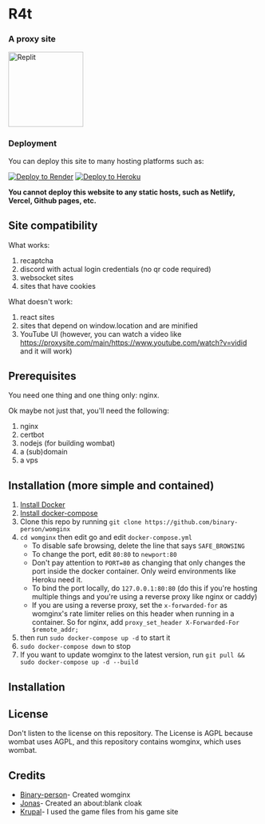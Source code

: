 # R4t
### A proxy site

<a href="https://repl.it/github/binary-person/womginx"><img src="https://docs.replit.com/images/repls/run-on-replit.svg" alt="Replit" width="150"/></a>

### Deployment

You can deploy this site to many hosting platforms such as:

[![Deploy to Render](https://binbashbanana.github.io/deploy-buttons/buttons/remade/render.svg)](https://render.com/deploy?repo=https://github.com/R4tN3twork/R4t)
[![Deploy to Heroku](https://binbashbanana.github.io/deploy-buttons/buttons/remade/heroku.svg)](https://heroku.com/deploy/?template=https://github.com/R4tN3twork/R4t)

<b>You cannot deploy this website to any static hosts, such as Netlify, Vercel, Github pages, etc.</b>
## Site compatibility

What works:
1. recaptcha
2. discord with actual login credentials (no qr code required)
3. websocket sites
4. sites that have cookies

What doesn't work:
1. react sites
2. sites that depend on window.location and are minified
3. YouTube UI (however, you can watch a video like https://proxysite.com/main/https://www.youtube.com/watch?v=vidid and it will work)

## Prerequisites

You need one thing and one thing only: nginx.

Ok maybe not just that, you'll need the following:
1. nginx
2. certbot
3. nodejs (for building wombat)
4. a (sub)domain
5. a vps

## Installation (more simple and contained)

1. [Install Docker](https://docs.docker.com/engine/install/ubuntu/)
2. [Install docker-compose](https://docs.docker.com/compose/install/)
3. Clone this repo by running `git clone https://github.com/binary-person/womginx`
4. `cd womginx` then edit go and edit `docker-compose.yml`
    - To disable safe browsing, delete the line that says `SAFE_BROWSING`
    - To change the port, edit `80:80` to `newport:80`
    - Don't pay attention to `PORT=80` as changing that only changes the port inside the docker container. Only weird environments like Heroku need it.
    - To bind the port locally, do `127.0.0.1:80:80` (do this if you're hosting multiple things and you're using a reverse proxy like nginx or caddy)
    - If you are using a reverse proxy, set the `x-forwarded-for` as womginx's rate limiter relies on this header when running in a container. So for nginx, add `proxy_set_header X-Forwarded-For $remote_addr;`
5. then run `sudo docker-compose up -d` to start it
6. `sudo docker-compose down` to stop
7. If you want to update womginx to the latest version, run `git pull && sudo docker-compose up -d --build`

## Installation

## License

Don't listen to the license on this repository.
The License is AGPL because wombat uses AGPL, and this repository contains womginx, which uses wombat.

## Credits

- [Binary-person](https://github.com/binary-person)-
  Created womginx
- [Jonas](https://github.com/jonasrhee1208wastaken)-
  Created an about:blank cloak
- [Krupal](https://github.com/lolfactor39)-
  I used the game files from his game site
